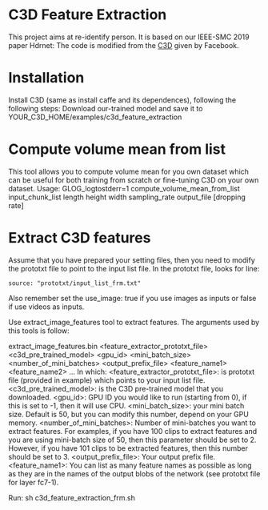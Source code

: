# C3D Feature Extraction
This project aims at re-identify person. It is based on our IEEE-SMC 2019 paper Hdrnet: The code is modified from the [C3D](https://github.com/facebook/C3D) given by Facebook.

# Installation
Install C3D (same as install caffe and its dependences), following the following steps:
Download our-trained model and save it to YOUR_C3D_HOME/examples/c3d_feature_extraction

# Compute volume mean from list
This tool allows you to compute volume mean for you own dataset which can be useful for both training from scratch or fine-tuning C3D on your own dataset.
Usage:
GLOG_logtostderr=1 compute_volume_mean_from_list input_chunk_list length height width sampling_rate output_file [dropping rate]

# Extract C3D features
Assume that you have prepared your setting files, then you need to modify the prototxt file to point to the input list file. In the prototxt file, looks for line:
	
	source: "prototxt/input_list_frm.txt"

Also remember set the use_image: true if you use images as inputs or false if use videos as inputs.

Use extract_image_features tool to extract features. The arguments used by this tools is follow:
	
extract_image_features.bin <feature_extractor_prototxt_file> <c3d_pre_trained_model> <gpu_id> <mini_batch_size> <number_of_mini_batches> <output_prefix_file> <feature_name1> <feature_name2> ...
In which: <feature_extractor_prototxt_file>: is prototxt file (provided in example) which points to your input list file. 
<c3d_pre_trained_model>: is the C3D pre-trained model that you downloaded.
<gpu_id>: GPU ID you would like to run (starting from 0), if this is set to -1, then it will use CPU.
<mini_batch_size>: your mini batch size. Default is 50, but you can modify this number, depend on your GPU memory.
<number_of_mini_batches>: Number of mini-batches you want to extract features. For examples, if you have 100 clips to extract features and you are using mini-batch size of 50, then this parameter should be set to 2. However, if you have 101 clips to be extracted features, then this number should be set to 3.
<output_prefix_file>: Your output prefix file.
<feature_name1>: You can list as many feature names as possible as long as they are in the names of the output blobs of the network (see prototxt file for layer fc7-1).

Run: sh c3d_feature_extraction_frm.sh

